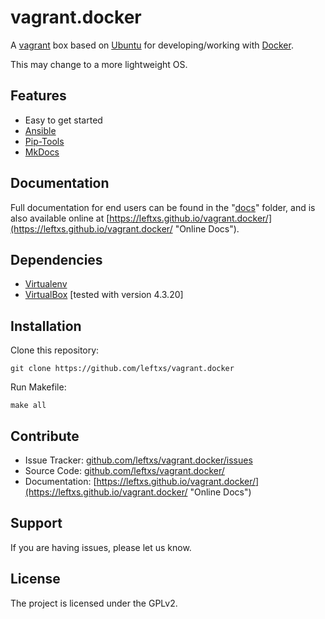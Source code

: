 vagrant.docker
==============

A [vagrant](https://www.vagrantup.com/ "Vagrant's Homepage") box based on [Ubuntu](http://www.ubuntu.com/ "Ubuntu's Homepage") for developing/working with [Docker](https://www.docker.com/ "Docker's Homepage").

This may change to a more lightweight OS.

Features
--------

- Easy to get started
- [Ansible](http://www.ansible.com/home "Ansible's Homepage")
- [Pip-Tools](https://github.com/nvie/pip-tools "Pip-Tools's Homepage")
- [MkDocs](http://www.mkdocs.org/ "MkDocs's Homepage")

Documentation
-------------

Full documentation for end users can be found in the "[docs](https://github.com/leftxs/vagrant.docker/tree/master/docs/source "Docs folder")" folder, and is also available online at [https://leftxs.github.io/vagrant.docker/](https://leftxs.github.io/vagrant.docker/ "Online Docs").


Dependencies
------------

 - [Virtualenv](https://virtualenv.pypa.io/en/latest/ "Virtualenv's Homepage")
 - [VirtualBox](https://www.virtualbox.org/ "VirtualBox's Homepage") [tested with version 4.3.20]


Installation
------------

Clone this repository:

    git clone https://github.com/leftxs/vagrant.docker

Run Makefile:

    make all

Contribute
----------

- Issue Tracker: [github.com/leftxs/vagrant.docker/issues](https://github.com/leftxs/vagrant.docker/issues "Issue Tracker")
- Source Code: [github.com/leftxs/vagrant.docker/](https://github.com/leftxs/vagrant.docker "Code on GitHub")
- Documentation: [https://leftxs.github.io/vagrant.docker/](https://leftxs.github.io/vagrant.docker/ "Online Docs")

Support
-------

If you are having issues, please let us know.


License
-------

The project is licensed under the GPLv2.
